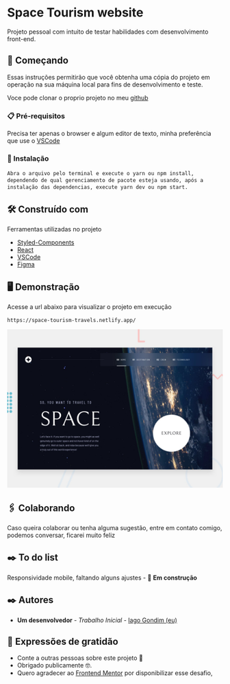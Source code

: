 # Space Tourism website

Projeto pessoal com intuito de testar habilidades com desenvolvimento front-end.

## 🚀 Começando

Essas instruções permitirão que você obtenha uma cópia do projeto em operação na sua máquina local para fins de desenvolvimento e teste.

Voce pode clonar o proprio projeto no meu [github](https://github.com/IagoGondim/space-tourism)

### 📋 Pré-requisitos

Precisa ter apenas o browser e algum editor de texto, minha preferência que use o [VSCode](https://code.visualstudio.com/)

### 🔧 Instalação

```
Abra o arquivo pelo terminal e execute o yarn ou npm install, dependendo de qual gerenciamento de pacote esteja usando, após a instalação das dependencias, execute yarn dev ou npm start.
```

## 🛠️ Construído com

Ferramentas utilizadas no projeto

- [Styled-Components](https://styled-components.com/)
- [React](https://pt-br.reactjs.org/)
- [VSCode](https://code.visualstudio.com/)
- [Figma](https://www.figma.com/login)

## 🖥️ Demonstração

Acesse a url abaixo para visualizar o projeto em execução

```
https://space-tourism-travels.netlify.app/
```

<div align="center" >

![](src/assets/preview.jpg)

</div>

## 🖇️ Colaborando

Caso queira colaborar ou tenha alguma sugestão, entre em contato comigo, podemos conversar, ficarei muito feliz

## ✒️ To do list

Responsividade mobile, faltando alguns ajustes - 🚀 **Em construção**

## ✒️ Autores

- **Um desenvolvedor** - _Trabalho Inicial_ - [Iago Gondim (eu)](https://github.com/IagoGondim)

## 🎁 Expressões de gratidão

- Conte a outras pessoas sobre este projeto 📢
- Obrigado publicamente 🤓.
- Quero agradecer ao [Frontend Mentor](https://www.frontendmentor.io/) por disponibilizar esse desafio,
